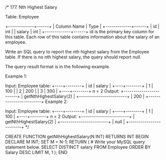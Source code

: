 /*
177. Nth Highest Salary

Table: Employee

+-------------+------+
| Column Name | Type |
+-------------+------+
| id          | int  |
| salary      | int  |
+-------------+------+
id is the primary key column for this table.
Each row of this table contains information about the salary of an employee.
 

Write an SQL query to report the nth highest salary from the Employee table. If there is no nth highest salary, the query should report null.

The query result format is in the following example.

 

Example 1:

Input: 
Employee table:
+----+--------+
| id | salary |
+----+--------+
| 1  | 100    |
| 2  | 200    |
| 3  | 300    |
+----+--------+
n = 2
Output: 
+------------------------+
| getNthHighestSalary(2) |
+------------------------+
| 200                    |
+------------------------+
Example 2:

Input: 
Employee table:
+----+--------+
| id | salary |
+----+--------+
| 1  | 100    |
+----+--------+
n = 2
Output: 
+------------------------+
| getNthHighestSalary(2) |
+------------------------+
| null                   |
+------------------------+
*/

CREATE FUNCTION getNthHighestSalary(N INT) RETURNS INT
BEGIN
DECLARE M INT;
SET M = N-1;
  RETURN (
      # Write your MySQL query statement below.
      SELECT DISTINCT salary FROM Employee ORDER BY Salary DESC LIMIT M, 1
  );
END
